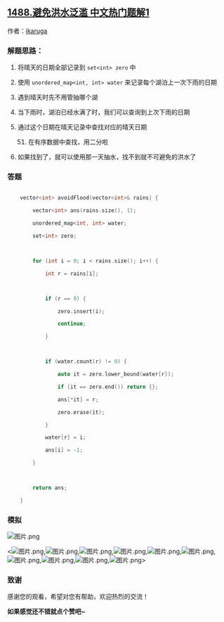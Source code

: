 ## [1488.避免洪水泛滥 中文热门题解1](https://leetcode.cn/problems/avoid-flood-in-the-city/solutions/100000/avoid-flood-in-the-city-by-ikaruga)

作者：[ikaruga](https://leetcode.cn/u/ikaruga)

### 解题思路：
1. 将晴天的日期全部记录到 `set<int> zero` 中
2. 使用 `unordered_map<int, int> water` 来记录每个湖泊上一次下雨的日期
3. 遇到晴天时先不用管抽哪个湖
4. 当下雨时，湖泊已经水满了时，我们可以查询到上次下雨的日期
5. 通过这个日期在晴天记录中查找对应的晴天日期
    51. 在有序数据中查找，用二分啦
6. 如果找到了，就可以使用那一天抽水，找不到就不可避免的洪水了

### 答题
```C++ []
    vector<int> avoidFlood(vector<int>& rains) {
        vector<int> ans(rains.size(), 1);
        unordered_map<int, int> water;
        set<int> zero;

        for (int i = 0; i < rains.size(); i++) {
            int r = rains[i];

            if (r == 0) {
                zero.insert(i);
                continue;
            }

            if (water.count(r) != 0) {
                auto it = zero.lower_bound(water[r]);
                if (it == zero.end()) return {};
                ans[*it] = r;
                zero.erase(it);
            }
            water[r] = i;
            ans[i] = -1;
        }

        return ans;
    }    
```

### 模拟
![图片.png](https://pic.leetcode-cn.com/7ec98ce89d6de94a0dd1253bcc4e6f2b4da92e2179186142719690197bced72a-%E5%9B%BE%E7%89%87.png)

<![图片.png](https://pic.leetcode-cn.com/835eaf50565b7b563bcf18b755830668db9c41507339de310424c63f0a65ed8e-%E5%9B%BE%E7%89%87.png),![图片.png](https://pic.leetcode-cn.com/ea1962ddd7457c9735f0af8a440ced5e1c958d07e46e92a931bee284014e0aae-%E5%9B%BE%E7%89%87.png),![图片.png](https://pic.leetcode-cn.com/53e1948ae09d95c37ef227210f151f3d0707295ffb7695160a46fec5f943eedf-%E5%9B%BE%E7%89%87.png),![图片.png](https://pic.leetcode-cn.com/63cf46b3df225c1255fc694277f46b1f9d146c0f01d45ab446e2c7b9610138e7-%E5%9B%BE%E7%89%87.png),![图片.png](https://pic.leetcode-cn.com/365fdec787028c3c1df751e81e0d77ab06f9095bdef0c385752a0174fd7e6541-%E5%9B%BE%E7%89%87.png),![图片.png](https://pic.leetcode-cn.com/d0f47fb13af6a822a0a9a9ae795ab75c818d71454d45680a0d92bad502d62c2d-%E5%9B%BE%E7%89%87.png),![图片.png](https://pic.leetcode-cn.com/8aa096807dec3d2d3297fd144467e53ba9a225954dbe37da9726359e2a3418cf-%E5%9B%BE%E7%89%87.png),![图片.png](https://pic.leetcode-cn.com/ae302d9b15105027e4a9778b62b8d8b2bfe1c63baa25963c3e92b0012cc74f7f-%E5%9B%BE%E7%89%87.png),![图片.png](https://pic.leetcode-cn.com/61c8688bdd36844bc15e1db4accf28d735fa867d43799ba9cd9272300c40d769-%E5%9B%BE%E7%89%87.png),![图片.png](https://pic.leetcode-cn.com/14c8fdaa31265b56d3b9f44f2629411a3c5be04e5b7d2df479b2ccd11ab85d4d-%E5%9B%BE%E7%89%87.png)>



### 致谢

感谢您的观看，希望对您有帮助，欢迎热烈的交流！  

**如果感觉还不错就点个赞吧~**
